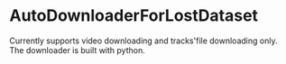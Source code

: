 # AutoDownloaderForLostDataset
Currently supports video downloading and tracks'file downloading only. The downloader is built with python.

